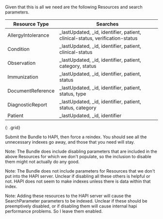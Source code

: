 Given that this is all we need are the following Resources and search parameters.

| Resource Type      | Searches                                                                     |
| ------------------ | ---------------------------------------------------------------------------- |
| AllergyIntolerance | _lastUpdated, _id, identifier, patient, clinical-status, verification-status |
| Condition          | _lastUpdated, _id, identifier, patient, clinical-status                      |
| Observation        | _lastUpdated, _id, identifier, patient, category, status                     |
| Immunization       | _lastUpdated, _id, identifier, patient, status                               |
| DocumentReference  | _lastUpdated, _id, identifier, patient, status, type                         |
| DiagnosticReport   | _lastUpdated, _id, identifier, patient, status, category                     |
| Patient            | _lastUpdated, _id, identifier                                                |
{: .grid}

Submit the Bundle to HAPI, then force a reindex. You should see all the unnecessary indexes go away, and those that you need will stay.

Note: The Bundle does include disabling parameters that are included in the above Resources for which we don't populate, so the inclusion to disable them might not actually do any good.

Note: The Bundle does not include parameters for Resources that we don't put into the HAPI server. Unclear if disabling all these others is helpful or not. HAPI does not seem to make indexes unless there is data within that index.

Note: Adding these resources to the HAPI server will cause the SearchParameter parameters to be indexed. Unclear if these should be preemptively disabled, or if disabling them will cause internal hapi performance problems. So I leave them enabled.
